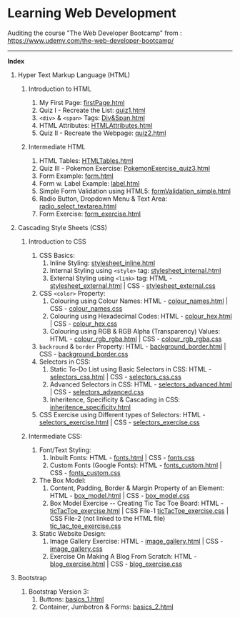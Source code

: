 # Learning Web Development
Auditing the course "The Web Developer Bootcamp" from : https://www.udemy.com/the-web-developer-bootcamp/

<hr/>

**Index**
1. Hyper Text Markup Language (HTML)
   1. Introduction to HTML
      1. My First Page: [firstPage.html](https://github.com/Ch-sriram/Learning-WebDev/blob/master/Introduction%20to%20HTML/firstPage.html)
      2. Quiz I - Recreate the List: [quiz1.html](https://github.com/Ch-sriram/Learning-WebDev/blob/master/Introduction%20to%20HTML/quiz1.html)
      3. <code>&lt;div&gt;</code> & <code>&lt;span&gt;</code> Tags: [Div&Span.html](https://github.com/Ch-sriram/Learning-WebDev/blob/master/Introduction%20to%20HTML/Div&Span.html)
      4. HTML Attributes: [HTMLAttributes.html](https://github.com/Ch-sriram/Learning-WebDev/blob/master/Introduction%20to%20HTML/HTMLAttributes.html)
      5. Quiz II - Recreate the Webpage: [quiz2.html](https://github.com/Ch-sriram/Learning-WebDev/blob/master/Introduction%20to%20HTML/quiz2.html)

   2. Intermediate HTML
      1. HTML Tables: [HTMLTables.html](https://github.com/Ch-sriram/Learning-WebDev/blob/master/Intermediate%20HTML/HTMLTables.html)
      2. Quiz III - Pokemon Exercise: [PokemonExercise_quiz3.html](https://github.com/Ch-sriram/Learning-WebDev/blob/master/Intermediate%20HTML/PokemonExercise_quiz3.html)
      3. Form Example: [form.html](https://github.com/Ch-sriram/Learning-WebDev/blob/master/Intermediate%20HTML/form.html)
      4. Form w. Label Example: [label.html](https://github.com/Ch-sriram/Learning-WebDev/blob/master/Intermediate%20HTML/label.html)
      5. Simple Form Validation using HTML5: [formValidation_simple.html](https://github.com/Ch-sriram/Learning-WebDev/blob/master/Intermediate%20HTML/formValidation_simple.html)
      6. Radio Button, Dropdown Menu & Text Area: [radio_select_textarea.html](https://github.com/Ch-sriram/Learning-WebDev/blob/master/Intermediate%20HTML/radio_select_textarea.html)
      7. Form Exercise: [form_exercise.html](https://github.com/Ch-sriram/Learning-WebDev/blob/master/Intermediate%20HTML/form_exercise.html)

2. Cascading Style Sheets (CSS)
   1. Introduction to CSS
      1. CSS Basics:
         1. Inline Styling: [stylesheet_inline.html](https://github.com/Ch-sriram/Learning-WebDev/blob/master/Introduction%20to%20CSS/stylesheet_inline.html)
         2. Internal Styling using <code>&lt;style&gt;</code> tag: [stylesheet_internal.html](https://github.com/Ch-sriram/Learning-WebDev/blob/master/Introduction%20to%20CSS/stylesheet_internal.html)
         3. External Styling using <code>&lt;link&gt;</code> tag: HTML - [stylesheet_external.html](https://github.com/Ch-sriram/Learning-WebDev/blob/master/Introduction%20to%20CSS/stylesheet_external.html) | CSS - [stylesheet_external.css](https://github.com/Ch-sriram/Learning-WebDev/blob/master/Introduction%20to%20CSS/css/stylesheet_external.css)
      2. CSS <code>&lt;color&gt;</code> Property:
         1. Colouring using Colour Names: HTML - [colour_names.html](https://github.com/Ch-sriram/Learning-WebDev/blob/master/Introduction%20to%20CSS/colour_names.html) | CSS - [colour_names.css](https://github.com/Ch-sriram/Learning-WebDev/blob/master/Introduction%20to%20CSS/css/colour_names.css)
         2. Colouring using Hexadecimal Codes: HTML - [colour_hex.html](https://github.com/Ch-sriram/Learning-WebDev/blob/master/Introduction%20to%20CSS/colour_hex.html) | CSS - [colour_hex.css](https://github.com/Ch-sriram/Learning-WebDev/blob/master/Introduction%20to%20CSS/css/colour_hex.css)
         3. Colouring using RGB & RGB Alpha (Transparency) Values: HTML - [colour_rgb_rgba.html](https://github.com/Ch-sriram/Learning-WebDev/blob/master/Introduction%20to%20CSS/colour_rgb_rgba.html) | CSS - [colour_rgb_rgba.css](https://github.com/Ch-sriram/Learning-WebDev/blob/master/Introduction%20to%20CSS/css/colour_rgb_rgba.css)
      3. <code>backround</code> & <code>border</code> Property: HTML - [background_border.html](https://github.com/Ch-sriram/Learning-WebDev/blob/master/Introduction%20to%20CSS/background_border.html) | CSS - [background_border.css](https://github.com/Ch-sriram/Learning-WebDev/blob/master/Introduction%20to%20CSS/css/background_border.css)
      4. Selectors in CSS:
         1. Static To-Do List using Basic Selectors in CSS: HTML - [selectors_css.html](https://github.com/Ch-sriram/Learning-WebDev/blob/master/Introduction%20to%20CSS/selectors_css.html) | CSS - [selectors_css.css](https://github.com/Ch-sriram/Learning-WebDev/blob/master/Introduction%20to%20CSS/css/selectors_css.css)
         2. Advanced Selectors in CSS: HTML - [selectors_advanced.html](https://github.com/Ch-sriram/Learning-WebDev/blob/master/Introduction%20to%20CSS/selectors_advanced.html) | CSS - [selectors_advanced.css](https://github.com/Ch-sriram/Learning-WebDev/blob/master/Introduction%20to%20CSS/css/selectors_advanced.css)
         3. Inheritence, Specificity & Cascading in CSS: [inheritence_specificity.html](https://github.com/Ch-sriram/Learning-WebDev/blob/master/Introduction%20to%20CSS/inheritence_specificity.html)
      5. CSS Exercise using Different types of Selectors: HTML - [selectors_exercise.html](https://github.com/Ch-sriram/Learning-WebDev/blob/master/Introduction%20to%20CSS/selectors_exercise.html) | CSS - [selectors_exercise.css](https://github.com/Ch-sriram/Learning-WebDev/blob/master/Introduction%20to%20CSS/css/selectors_exercise.css)
      
   2. Intermediate CSS:
      1. Font/Text Styling:
         1. Inbuilt Fonts: HTML - [fonts.html](https://github.com/Ch-sriram/Learning-WebDev/blob/master/Intermediate%20CSS/fonts.html) | CSS - [fonts.css](https://github.com/Ch-sriram/Learning-WebDev/blob/master/Intermediate%20CSS/css/fonts.css)
         2. Custom Fonts (Google Fonts): HTML - [fonts_custom.html](https://github.com/Ch-sriram/Learning-WebDev/blob/master/Intermediate%20CSS/fonts_custom.html) | CSS - [fonts_custom.css](https://github.com/Ch-sriram/Learning-WebDev/blob/master/Intermediate%20CSS/css/fonts_custom.css)
      2. The Box Model:
         1. Content, Padding, Border & Margin Property of an Element: HTML - [box_model.html](https://github.com/Ch-sriram/Learning-WebDev/blob/master/Intermediate%20CSS/box_model.html) | CSS - [box_model.css](https://github.com/Ch-sriram/Learning-WebDev/blob/master/Intermediate%20CSS/css/box_model.css)
         2. Box Model Exercise -- Creating Tic Tac Toe Board: HTML - [ticTacToe_exercise.html](https://github.com/Ch-sriram/Learning-WebDev/blob/master/Intermediate%20CSS/ticTacToe_exercise.html) | CSS File-1 [ticTacToe_exercise.css](https://github.com/Ch-sriram/Learning-WebDev/blob/master/Intermediate%20CSS/css/ticTacToe_exercise.css) | CSS File-2 (not linked to the HTML file) [tic_tac_toe_exercise.css](https://github.com/Ch-sriram/Learning-WebDev/blob/master/Intermediate%20CSS/css/tic_tac_toe_exercise.css)
      3. Static Website Design:
         1. Image Gallery Exercise: HTML - [image_gallery.html](https://github.com/Ch-sriram/Learning-WebDev/blob/master/Intermediate%20CSS/image_gallery.html) | CSS - [image_gallery.css](https://github.com/Ch-sriram/Learning-WebDev/blob/master/Intermediate%20CSS/css/image_gallery.css)
         2. Exercise On Making A Blog From Scratch: HTML - [blog_exercise.html](https://github.com/Ch-sriram/Learning-WebDev/blob/master/Intermediate%20CSS/blog_exercise.html) | CSS - [blog_exercise.css](https://github.com/Ch-sriram/Learning-WebDev/blob/master/Intermediate%20CSS/css/blog_exercise.css)
   
3. Bootstrap
   1. Bootstrap Version 3:
      1. Buttons: [basics_1.html](https://github.com/Ch-sriram/Learning-WebDev/blob/master/Bootstrap/Bootstrap3/basics_1.html)
      2. Container, Jumbotron & Forms: [basics_2.html](https://github.com/Ch-sriram/Learning-WebDev/blob/master/Bootstrap/Bootstrap3/basics_2.html)